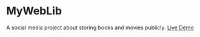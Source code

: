 # MyWebLib

A social media project about storing books and movies publicly.
[Live Demo](https://myweblib.netlify.app)
